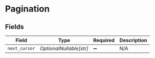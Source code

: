 # Pagination


## Fields

| Field                   | Type                    | Required                | Description             |
| ----------------------- | ----------------------- | ----------------------- | ----------------------- |
| `next_cursor`           | *OptionalNullable[str]* | :heavy_minus_sign:      | N/A                     |